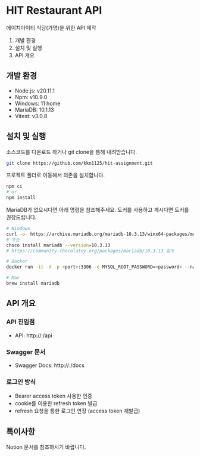 # HIT Restaurant API

에이치아이티 식당(가명)을 위한 API 제작

1. 개발 환경
2. 설치 및 실행
3. API 개요

## 개발 환경

- Node.js: v20.11.1
- Npm: v10.9.0
- Windows: 11 home
- MariaDB: 10.1.13
- Vitest: v3.0.8

## 설치 및 실행

소스코드를 다운로드 하거나 git clone을 통해 내려받습니다.

```bash
git clone https://github.com/kkn1125/hit-assignment.git
```

프로젝트 폴더로 이동해서 의존을 설치합니다.

```bash
npm ci
# or
npm install
```

MariaDB가 없으시다면 아래 명령을 참조해주세요. 도커를 사용하고 계시다면 도커를 권장드립니다.

```bash
# Windows
curl -o- https://archive.mariadb.org/mariadb-10.3.13/winx64-packages/mariadb-10.3.13-winx64.msi
# 또는
choco install mariadb --version=10.3.13
# https://community.chocolatey.org/packages/mariadb/10.3.13 참조

# Docker
docker run -it -d -p <port>:3306 -e MYSQL_ROOT_PASSWORD=<password> --name mariadb mariadb:10.3.13

# Mac
brew install mariadb
```

## API 개요

### API 진입점

- API: http://<host>:<port>/api

### Swagger 문서

- Swagger Docs: http://<host>:<port>/docs

### 로그인 방식

- Bearer access token 사용한 인증
- cookie를 이용한 refresh token 발급
- refresh 요청을 통한 로그인 연장 (access token 재발급)

## 특이사항

Notion 문서를 참조하시기 바랍니다.
